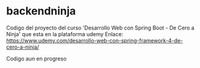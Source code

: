 # backendninja
Codigo del proyecto del curso 'Desarrollo Web con Spring Boot - De Cero a Ninja' que esta en la plataforma udemy
Enlace:
https://www.udemy.com/desarrollo-web-con-spring-framework-4-de-cero-a-ninja/

Codigo aun en progreso
